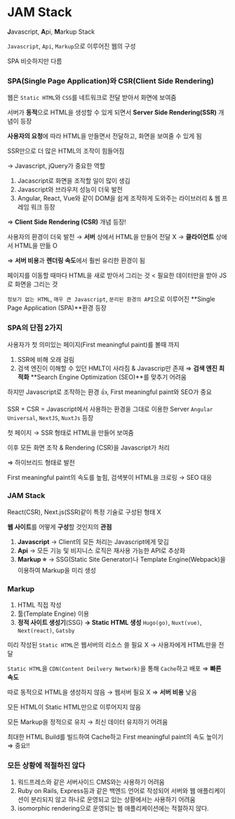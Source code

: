 # JAM Stack

**J**avascript, **A**pi, **M**arkup Stack

`Javascript`, `Api`, `Markup`으로 이루어진 웹의 구성

SPA 비슷하지만 다름

### SPA(Single Page Application)와 CSR(Client Side Rendering)

웹은 `Static HTML`와 `CSS`를 네트워크로 전달 받아서 화면에 보여줌

서버가 **동적**으로 HTML을 생성할 수 있게 되면서 **Server Side Rendering(SSR)** 개념이 등장

**사용자의 요청**에 따라 HTML을 만들면서 전달하고, 화면을 보여줄 수 있게 됨

SSR만으로 더 많은 HTML의 조작이 힘들어짐

→ Javascript, jQuery가 중요한 역할

1. Jacascript로 화면을 조작할 일이 많이 생김
2. Javascript와 브라우저 성능이 더욱 발전
3. Angular, React, Vue와 같이 DOM을 쉽게 조작하게 도와주는 라이브러리 & 웹 프레임 워크 등장

⇒ **Client Side Rendering (CSR)** 개념 등장!

사용자의 환경이 더욱 발전 → **서버** 상에서 HTML을 만들어 전달 X → **클라이언트** 상에서 HTML을 만듦 O

⇒ **서버 비용**과 **렌더링 속도**에서 훨씬 유리한 환경이 됨

페이지를 이동할 때마다 HTML을 새로 받아서 그리는 것 < 필요한 데이터만을 받아 JS로 화면을 그리는 것

`정보가 없는 HTML`, `매우 큰 Javascript`, `분리된 환경의 API`으로 이루어진
**Single Page Application (SPA)**환경 등장

### SPA의 단점 2가지

사용자가 첫 의미있는 페이지(First meaningful paint)를 볼때 까지

1. SSR에 비해 오래 걸림
2. 검색 엔진이 이해할 수 있던 HMLT이 사라짐 & Javascrip만 존재
⇒ **검색 엔진 최적화** **Search Engine Optimization (SEO)**를 맞추기 어려움

하지만 Javascript로 조작하는 환경 👍, First meaningful paint와 SEO가 중요

SSR + CSR = Javascript에서 사용하는 환경을 그대로 이용한 Server
`Angular Universal`, `NextJS`, `NuxtJs` 등장

첫 페이지 → SSR 형태로 HTML을 만들어 보여줌

이후 모든 화면 조작 & Rendering (CSR)을 Javascript가 처리

⇒ 하이브리드 형태로 발전

First meaningful paint의 속도를 높힘, 검색봇이 HTML을 크로링 → SEO 대응

### JAM Stack

React(CSR), Next.js(SSR)같이 특정 기술로 구성된 형태 X

**웹 사이트**를 어떻게 **구성**할 것인지의 **관점**

1. **Javascript**
→ Client의 모든 처리는 Javascript에게 맞김
2. **Api**
→ 모든 기능 및 비지니스 로직은 재사용 가능한 API로 추상화
3. **Markup ⭐️**
→ SSG(Static Site Generator)나 Template Engine(Webpack)을 이용하여 Markup을 미리 생성

### Markup

1. HTML 직접 작성
2. 툴(Template Engine) 이용
3. **정적 사이트 생성기**(SSG) **→ Static HTML 생성**
`Hugo(go)`, `Nuxt(vue)`, `Next(react)`, `Gatsby`

미리 작성된 `Static HTML`은 웹서버의 리소스 쓸 필요 X → 사용자에게 HTML만을 전달

`Static HTML`을 `CDN(Content Deilvery Network)`을 통해 `Cache`하고 배포 ⇒ **빠른 속도**

따로 동적으로 HTML을 생성하지 않음 → 웹서버 필요 X ⇒ **서버 비용** 낮음

모든 HTML이 Static HTML만으로 이루어지지 않음

모든 Markup을 정적으로 유지 → 최신 데이터 유지하기 어려움

최대한 HTML Build를 빌드하여 Cache하고 First meaningful paint의 속도 높이기 ⇒ 중요!!

### 모든 상황에 적절하진 않다

1. 워드프레스와 같은 서버사이드 CMS와는 사용하기 어려움
2. Ruby on Rails, Express등과 같은 백엔드 언어로 작성되어 서버와 웹 애플리케이션이 분리되지 않고 하나로 운영되고 있는 상황에서는 사용하기 어려움
3. isomorphic rendering으로 운영되는 웹 애플리케이션에는 적절하지 않다.